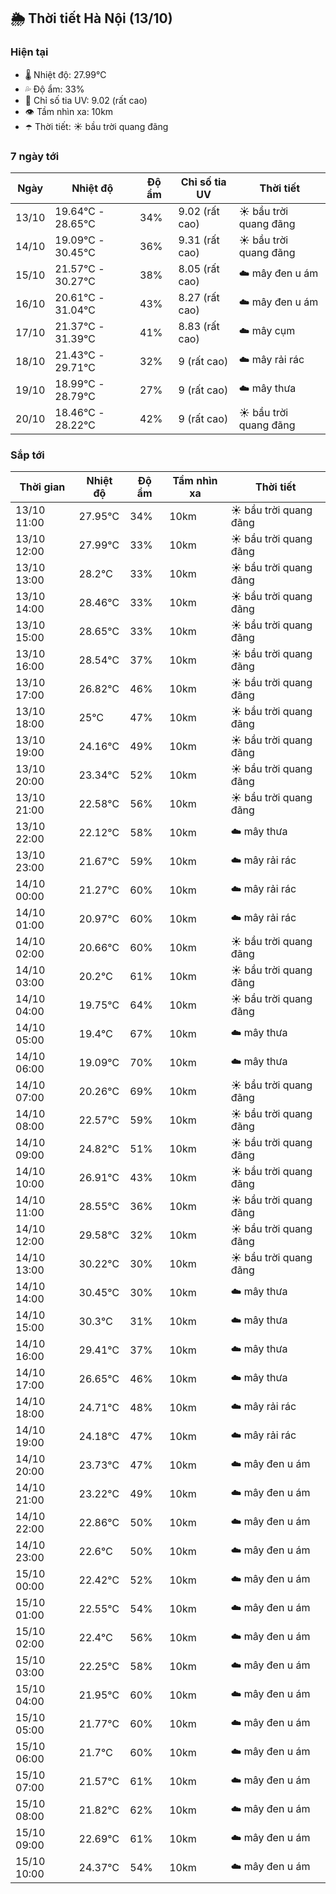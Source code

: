 ## 🌦️ Thời tiết Hà Nội (13/10)

### Hiện tại

- 🌡️ Nhiệt độ: 27.99℃
- 💦 Độ ẩm: 33%
- 🌟 Chỉ số tia UV: 9.02 (rất cao)
- 👁️ Tầm nhìn xa: 10km
- ☂️ Thời tiết: ☀️ bầu trời quang đãng

### 7 ngày tới

| Ngày | Nhiệt độ | Độ ẩm | Chỉ số tia UV | Thời tiết |
| --- | --- | --- | --- | --- |
| 13/10 | 19.64℃ - 28.65℃ | 34% | 9.02 (rất cao) | ☀️ bầu trời quang đãng |
| 14/10 | 19.09℃ - 30.45℃ | 36% | 9.31 (rất cao) | ☀️ bầu trời quang đãng |
| 15/10 | 21.57℃ - 30.27℃ | 38% | 8.05 (rất cao) | ☁️ mây đen u ám |
| 16/10 | 20.61℃ - 31.04℃ | 43% | 8.27 (rất cao) | ☁️ mây đen u ám |
| 17/10 | 21.37℃ - 31.39℃ | 41% | 8.83 (rất cao) | ☁️ mây cụm |
| 18/10 | 21.43℃ - 29.71℃ | 32% | 9 (rất cao) | ☁️ mây rải rác |
| 19/10 | 18.99℃ - 28.79℃ | 27% | 9 (rất cao) | ☁️ mây thưa |
| 20/10 | 18.46℃ - 28.22℃ | 42% | 9 (rất cao) | ☀️ bầu trời quang đãng |

### Sắp tới

| Thời gian | Nhiệt độ | Độ ẩm | Tầm nhìn xa | Thời tiết |
| --- | --- | --- | --- | --- |
| 13/10 11:00 | 27.95℃ | 34% | 10km | ☀️ bầu trời quang đãng |
| 13/10 12:00 | 27.99℃ | 33% | 10km | ☀️ bầu trời quang đãng |
| 13/10 13:00 | 28.2℃ | 33% | 10km | ☀️ bầu trời quang đãng |
| 13/10 14:00 | 28.46℃ | 33% | 10km | ☀️ bầu trời quang đãng |
| 13/10 15:00 | 28.65℃ | 33% | 10km | ☀️ bầu trời quang đãng |
| 13/10 16:00 | 28.54℃ | 37% | 10km | ☀️ bầu trời quang đãng |
| 13/10 17:00 | 26.82℃ | 46% | 10km | ☀️ bầu trời quang đãng |
| 13/10 18:00 | 25℃ | 47% | 10km | ☀️ bầu trời quang đãng |
| 13/10 19:00 | 24.16℃ | 49% | 10km | ☀️ bầu trời quang đãng |
| 13/10 20:00 | 23.34℃ | 52% | 10km | ☀️ bầu trời quang đãng |
| 13/10 21:00 | 22.58℃ | 56% | 10km | ☀️ bầu trời quang đãng |
| 13/10 22:00 | 22.12℃ | 58% | 10km | ☁️ mây thưa |
| 13/10 23:00 | 21.67℃ | 59% | 10km | ☁️ mây rải rác |
| 14/10 00:00 | 21.27℃ | 60% | 10km | ☁️ mây rải rác |
| 14/10 01:00 | 20.97℃ | 60% | 10km | ☁️ mây rải rác |
| 14/10 02:00 | 20.66℃ | 60% | 10km | ☀️ bầu trời quang đãng |
| 14/10 03:00 | 20.2℃ | 61% | 10km | ☀️ bầu trời quang đãng |
| 14/10 04:00 | 19.75℃ | 64% | 10km | ☀️ bầu trời quang đãng |
| 14/10 05:00 | 19.4℃ | 67% | 10km | ☁️ mây thưa |
| 14/10 06:00 | 19.09℃ | 70% | 10km | ☁️ mây thưa |
| 14/10 07:00 | 20.26℃ | 69% | 10km | ☀️ bầu trời quang đãng |
| 14/10 08:00 | 22.57℃ | 59% | 10km | ☀️ bầu trời quang đãng |
| 14/10 09:00 | 24.82℃ | 51% | 10km | ☀️ bầu trời quang đãng |
| 14/10 10:00 | 26.91℃ | 43% | 10km | ☀️ bầu trời quang đãng |
| 14/10 11:00 | 28.55℃ | 36% | 10km | ☀️ bầu trời quang đãng |
| 14/10 12:00 | 29.58℃ | 32% | 10km | ☀️ bầu trời quang đãng |
| 14/10 13:00 | 30.22℃ | 30% | 10km | ☀️ bầu trời quang đãng |
| 14/10 14:00 | 30.45℃ | 30% | 10km | ☁️ mây thưa |
| 14/10 15:00 | 30.3℃ | 31% | 10km | ☁️ mây thưa |
| 14/10 16:00 | 29.41℃ | 37% | 10km | ☁️ mây thưa |
| 14/10 17:00 | 26.65℃ | 46% | 10km | ☁️ mây thưa |
| 14/10 18:00 | 24.71℃ | 48% | 10km | ☁️ mây rải rác |
| 14/10 19:00 | 24.18℃ | 47% | 10km | ☁️ mây rải rác |
| 14/10 20:00 | 23.73℃ | 47% | 10km | ☁️ mây đen u ám |
| 14/10 21:00 | 23.22℃ | 49% | 10km | ☁️ mây đen u ám |
| 14/10 22:00 | 22.86℃ | 50% | 10km | ☁️ mây đen u ám |
| 14/10 23:00 | 22.6℃ | 50% | 10km | ☁️ mây đen u ám |
| 15/10 00:00 | 22.42℃ | 52% | 10km | ☁️ mây đen u ám |
| 15/10 01:00 | 22.55℃ | 54% | 10km | ☁️ mây đen u ám |
| 15/10 02:00 | 22.4℃ | 56% | 10km | ☁️ mây đen u ám |
| 15/10 03:00 | 22.25℃ | 58% | 10km | ☁️ mây đen u ám |
| 15/10 04:00 | 21.95℃ | 60% | 10km | ☁️ mây đen u ám |
| 15/10 05:00 | 21.77℃ | 60% | 10km | ☁️ mây đen u ám |
| 15/10 06:00 | 21.7℃ | 60% | 10km | ☁️ mây đen u ám |
| 15/10 07:00 | 21.57℃ | 61% | 10km | ☁️ mây đen u ám |
| 15/10 08:00 | 21.82℃ | 62% | 10km | ☁️ mây đen u ám |
| 15/10 09:00 | 22.69℃ | 61% | 10km | ☁️ mây đen u ám |
| 15/10 10:00 | 24.37℃ | 54% | 10km | ☁️ mây đen u ám |

